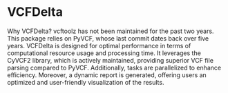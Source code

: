 # VCFDelta

Why VCFDelta?
vcftoolz has not been maintained for the past two years. This package relies on PyVCF, whose last commit dates back over five years. VCFDelta is designed for optimal performance in terms of computational resource usage and processing time. It leverages the CyVCF2 library, which is actively maintained, providing superior VCF file parsing compared to PyVCF. Additionally, tasks are parallelized to enhance efficiency. Moreover, a dynamic report is generated, offering users an optimized and user-friendly visualization of the results.
